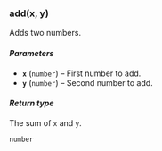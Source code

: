 ### add(x, y)

Adds two numbers.

#### *Parameters*

- **`x`** (`number`) – First number to add.
- **`y`** (`number`) – Second number to add.

#### *Return type*

The sum of `x` and `y`.

```
number
```

